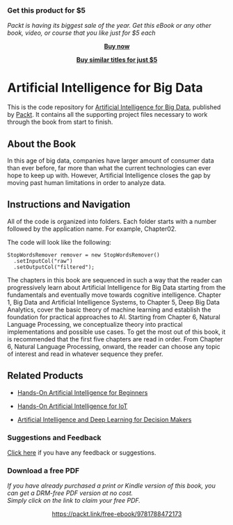 
### Get this product for $5

<i>Packt is having its biggest sale of the year. Get this eBook or any other book, video, or course that you like just for $5 each</i>


<b><p align='center'>[Buy now](https://packt.link/9781789610963)</p></b>


<b><p align='center'>[Buy similar titles for just $5](https://subscription.packtpub.com/search)</p></b>


# Artificial Intelligence for Big Data
This is the code repository for [Artificial Intelligence for Big Data](https://www.packtpub.com/big-data-and-business-intelligence/artificial-intelligence-big-data?utm_source=github&utm_medium=repository&utm_campaign=9781788472173), published by [Packt](https://www.packtpub.com/?utm_source=github). It contains all the supporting project files necessary to work through the book from start to finish.
## About the Book
In this age of big data, companies have larger amount of consumer data than ever before, far more than what the current technologies can ever hope to keep up with. However, Artificial Intelligence closes the gap by moving past human limitations in order to analyze data.
## Instructions and Navigation
All of the code is organized into folders. Each folder starts with a number followed by the application name. For example, Chapter02.



The code will look like the following:
```
StopWordsRemover remover = new StopWordsRemover()
  .setInputCol("raw")
  .setOutputCol("filtered");

```

The chapters in this book are sequenced in such a way that the reader can progressively learn about Artificial Intelligence for Big Data starting from the fundamentals and eventually move towards cognitive intelligence. Chapter 1, Big Data and Artificial Intelligence Systems, to Chapter 5, Deep Big Data Analytics, cover the basic theory of machine learning and establish the foundation for practical approaches to AI. Starting from Chapter 6, Natural Language Processing, we conceptualize theory into practical implementations and possible use cases. To get the most out of this book, it is recommended that the first five chapters are read in order. From Chapter 6, Natural Language Processing, onward, the reader can choose any topic of interest and read in whatever sequence they prefer.

## Related Products
* [Hands-On Artificial Intelligence for Beginners](https://www.packtpub.com/big-data-and-business-intelligence/hands-artificial-intelligence-beginners?utm_source=github&utm_medium=repository&utm_campaign=9781788991063)

* [Hands-On Artificial Intelligence for IoT](https://www.packtpub.com/big-data-and-business-intelligence/hands-artificial-intelligence-iot?utm_source=github&utm_medium=repository&utm_campaign=9781788836067)

* [Artificial Intelligence and Deep Learning for Decision Makers](https://www.packtpub.com/big-data-and-business-intelligence/artificial-intelligence-and-deep-learning-decision-makers?utm_source=github&utm_medium=repository&utm_campaign=9781788294652)

### Suggestions and Feedback
[Click here](https://docs.google.com/forms/d/e/1FAIpQLSe5qwunkGf6PUvzPirPDtuy1Du5Rlzew23UBp2S-P3wB-GcwQ/viewform) if you have any feedback or suggestions.
### Download a free PDF

 <i>If you have already purchased a print or Kindle version of this book, you can get a DRM-free PDF version at no cost.<br>Simply click on the link to claim your free PDF.</i>
<p align="center"> <a href="https://packt.link/free-ebook/9781788472173">https://packt.link/free-ebook/9781788472173 </a> </p>